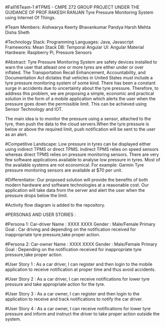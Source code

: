 #Fall16Team-1
#TPMS - CMPE 272 GROUP PROJECT UNDER THE GUIDANCE OF PROF.RAKESH RANJAN
Tyre Pressure Monitoring System using Internet Of Things.


#Team Members: 
Aishwarya Keerty
Bhavankumar Pandya 
Harsh Mehta
Disha Sheth


#Technology Stack:
Programming Languages: Java, Javascript
Frameworks: Mean Stack
DB: Temporal 
Angular UI: Angular Material
Hardware: Raspberry Pi, Pressure Sensors


#Abstract: 
Tyre Pressure Monitoring System are safety devices installed to warn the user that atleast one or more tyres are either under or over inflated. The Transportation Recall Enhancement, Accountability, and Documentation Act dictates that vehicles in United States must include a tyre pressure monitoring system of some kind. There has been a constant surge in accidents due to uncertainty about the tyre pressure. Therefore, to  address this problem, we are proposing a simple, economic and practical solution in the form of a mobile application which alerts the user when the pressure goes down the permissible limit. This can be achieved using Sensor Technology and IOT.


The main idea is to monitor the pressure using a sensor, attached to the tyre, then push the data to the cloud servers.When the tyre pressure is below or above the required limit, push notification will be sent to the user as an alert.


#Competitive Landscape: 
Low pressure in tyres can be displayed either using indirect TPMS or direct TPMS. Indirect TPMS relies on speed sensors whereas direct TPMS relies on pressure monitoring sensors. There are very few software applications available to analyse low pressure in tyres. Most of the available systems are not economical. For example: 
Garmin Tyre pressure monitoring sensors are available at $70 per unit. 


#Differentiator: 
Our proposed solution will provide the benefits of both modern hardware and software technologies at a reasonable cost. Our application will take data from the server and alert the user when the pressure drops below the limit. 

#Activity flow diagram is added to the repository.

#PERSONAS AND USER STORIES :

#Persona 1: Car-driver
Name : XXXX XXXX
Gender : Male/Female
Primary Goal : Car driving and depending on the notification received for inappropriate tyre pressure,take proper action.


#Persona 2: Car-owner
Name : XXXX XXXX
Gender : Male/Female
Primary Goal : Depending on the notification received for inappropriate tyre pressure,take proper action.


#User Story 1 : As a car driver, I can register and then login to the mobile application to receive notification at proper time and thus avoid accidents.


#User Story 2 : As a car driver, I can receive notifications for lower tyre pressure and take appropriate action for the tyre.


#User Story 3 : As a car owner, I can register and then login to the application to receive and track notifications to notify the car driver.


#User Story 4 : As a car owner, I can receive notifications for lower tyre pressure and inform and instruct the driver to take proper action outside the system.




